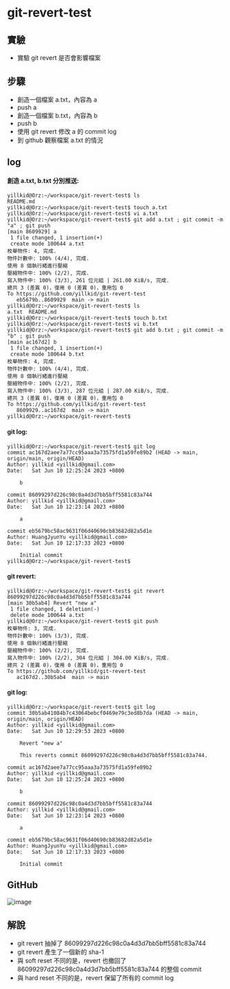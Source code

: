 # git-revert-test

## 實驗
- 實驗 git revert 是否會影響檔案

## 步驟
- 創造一個檔案 a.txt，內容為 a
- push a
- 創造一個檔案 b.txt，內容為 b
- push b
- 使用 git revert 修改 a 的 commit log
- 到 github 觀察檔案 a.txt 的情況

## log

#### 創造 a.txt, b.txt 分別推送:
```bash=
yillkid@Orz:~/workspace/git-revert-test$ ls
README.md
yillkid@Orz:~/workspace/git-revert-test$ touch a.txt
yillkid@Orz:~/workspace/git-revert-test$ vi a.txt 
yillkid@Orz:~/workspace/git-revert-test$ git add a.txt ; git commit -m "a" ; git push
[main 8609929] a
 1 file changed, 1 insertion(+)
 create mode 100644 a.txt
枚舉物件: 4, 完成.
物件計數中: 100% (4/4), 完成.
使用 8 個執行緒進行壓縮
壓縮物件中: 100% (2/2), 完成.
寫入物件中: 100% (3/3), 261 位元組 | 261.00 KiB/s, 完成.
總共 3 (差異 0)，復用 0 (差異 0)，重用包 0
To https://github.com/yillkid/git-revert-test
   eb5679b..8609929  main -> main
yillkid@Orz:~/workspace/git-revert-test$ ls
a.txt  README.md
yillkid@Orz:~/workspace/git-revert-test$ touch b.txt
yillkid@Orz:~/workspace/git-revert-test$ vi b.txt 
yillkid@Orz:~/workspace/git-revert-test$ git add b.txt ; git commit -m "b" ; git push
[main ac167d2] b
 1 file changed, 1 insertion(+)
 create mode 100644 b.txt
枚舉物件: 4, 完成.
物件計數中: 100% (4/4), 完成.
使用 8 個執行緒進行壓縮
壓縮物件中: 100% (2/2), 完成.
寫入物件中: 100% (3/3), 287 位元組 | 287.00 KiB/s, 完成.
總共 3 (差異 0)，復用 0 (差異 0)，重用包 0
To https://github.com/yillkid/git-revert-test
   8609929..ac167d2  main -> main
yillkid@Orz:~/workspace/git-revert-test$ 
```

#### git log:
```bash=
yillkid@Orz:~/workspace/git-revert-test$ git log
commit ac167d2aee7a77cc95aaa3a73575fd1a59fe89b2 (HEAD -> main, origin/main, origin/HEAD)
Author: yillkid <yillkid@gmail.com>
Date:   Sat Jun 10 12:25:24 2023 +0800

    b

commit 86099297d226c98c0a4d3d7bb5bff5581c83a744
Author: yillkid <yillkid@gmail.com>
Date:   Sat Jun 10 12:23:14 2023 +0800

    a

commit eb5679bc58ac9631f06d40690cb83682d82a5d1e
Author: HuangJyunYu <yillkid@gmail.com>
Date:   Sat Jun 10 12:17:33 2023 +0800

    Initial commit
yillkid@Orz:~/workspace/git-revert-test$ 
```

#### git revert:
```bash=
yillkid@Orz:~/workspace/git-revert-test$ git revert 86099297d226c98c0a4d3d7bb5bff5581c83a744
[main 30b5ab4] Revert "new a"
 1 file changed, 1 deletion(-)
 delete mode 100644 a.txt
yillkid@Orz:~/workspace/git-revert-test$ git push
枚舉物件: 3, 完成.
物件計數中: 100% (3/3), 完成.
使用 8 個執行緒進行壓縮
壓縮物件中: 100% (2/2), 完成.
寫入物件中: 100% (2/2), 304 位元組 | 304.00 KiB/s, 完成.
總共 2 (差異 0)，復用 0 (差異 0)，重用包 0
To https://github.com/yillkid/git-revert-test
   ac167d2..30b5ab4  main -> main
```

#### git log:
```bash=
yillkid@Orz:~/workspace/git-revert-test$ git log
commit 30b5ab41084b7c43064bebcf0469e79c3ed8b7da (HEAD -> main, origin/main, origin/HEAD)
Author: yillkid <yillkid@gmail.com>
Date:   Sat Jun 10 12:29:53 2023 +0800

    Revert "new a"
    
    This reverts commit 86099297d226c98c0a4d3d7bb5bff5581c83a744.

commit ac167d2aee7a77cc95aaa3a73575fd1a59fe89b2
Author: yillkid <yillkid@gmail.com>
Date:   Sat Jun 10 12:25:24 2023 +0800

    b

commit 86099297d226c98c0a4d3d7bb5bff5581c83a744
Author: yillkid <yillkid@gmail.com>
Date:   Sat Jun 10 12:23:14 2023 +0800

    a

commit eb5679bc58ac9631f06d40690cb83682d82a5d1e
Author: HuangJyunYu <yillkid@gmail.com>
Date:   Sat Jun 10 12:17:33 2023 +0800

    Initial commit
```

## GitHub
![image](https://github.com/yillkid/git-revert-test/assets/185872/df6d751c-7fcb-42d6-b619-d3a2d20ac010)

## 解說
- git revert 抽掉了 86099297d226c98c0a4d3d7bb5bff5581c83a744
- git revert 產生了一個新的 sha-1
- 與 soft reset 不同的是，revert 也撤回了 86099297d226c98c0a4d3d7bb5bff5581c83a744 的整個 commit
- 與 hard reset 不同的是，revert 保留了所有的 commit log
